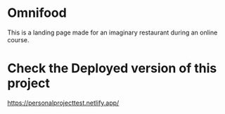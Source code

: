 # Omnifood
This is a landing page made for an imaginary restaurant during an online course.
# Check the Deployed version of this project
https://personalprojecttest.netlify.app/
